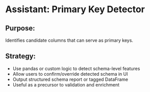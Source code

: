 # Assistant: Primary Key Detector

## Purpose:
Identifies candidate columns that can serve as primary keys.

## Strategy:
- Use pandas or custom logic to detect schema-level features
- Allow users to confirm/override detected schema in UI
- Output structured schema report or tagged DataFrame
- Useful as a precursor to validation and enrichment
